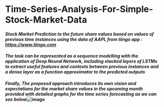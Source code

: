 # Time-Series-Analysis-For-Simple-Stock-Market-Data
#### *Stock Market Prediction to the future share values based on values of previous time instances using the data of AAPL from tiingo app : https://www.tiingo.com*
  #### *The task can be represented as a sequence modelling with the application of Deep Neural Network, including stacked layers of LSTMs to extract useful features and contexts between previous instances and a dense layer as a function approximator to the predicted outputs*
  #### *Finally, The proposed approach introduces its own vision and expectations for the market share values in the upcoming month provided with detailed graphs for the time series forecasting as we can see below*![image](https://user-images.githubusercontent.com/75932105/208234273-2ccfd536-7232-4ff5-bce3-b3db0b4c7a02.png)
